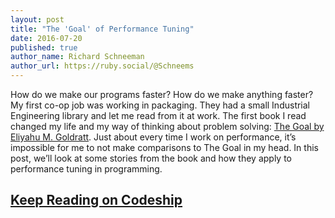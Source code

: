 ```yaml
---
layout: post
title: "The 'Goal' of Performance Tuning"
date: 2016-07-20
published: true
author_name: Richard Schneeman
author_url: https://ruby.social/@Schneems
---
```


How do we make our programs faster? How do we make anything faster?
My first co-op job was working in packaging. They had a small Industrial Engineering library and let me read from it at work. The first book I read changed my life and my way of thinking about problem solving: [The Goal by Eliyahu M. Goldratt](https://www.amazon.com/Goal-Process-Ongoing-Improvement/dp/0884271951). Just about every time I work on performance, it’s impossible for me to not make comparisons to The Goal in my head. In this post, we’ll look at some stories from the book and how they apply to performance tuning in programming.

## [Keep Reading on Codeship](https://blog.codeship.com/goal-performance-tuning/)
